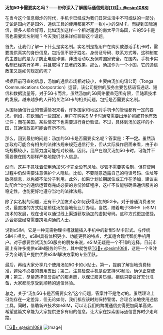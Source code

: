 **汤加5G卡需要实名吗？——带你深入了解国际通信规则[[TG💪+ @esim1088](https://t.me/s/esim1088)]**

在当今这个信息爆炸的时代，手机卡已经成为我们日常生活中不可或缺的一部分。无论是国内还是国外，通信工具的使用都离不开一张小小的SIM卡。而提到国际通信，很多人都会好奇，比如汤加这样一个相对遥远的南太平洋岛国，它的5G卡是否也需要实名制呢？今天我们就来详细聊聊这个话题。

首先，让我们了解一下什么是实名制。实名制是指用户在购买或激活手机卡时，需要提供真实的身份信息，包括但不限于姓名、身份证号码、联系方式等。这种制度的主要目的是为了防止电信诈骗、非法活动以及保障国家安全。在国内，手机卡实名制已经实行多年，并且取得了显著的效果。那么，汤加作为一个小国，它的通信政策又是如何规定的呢？

根据目前可查的信息，汤加的通信市场相对较小，主要由汤加电讯公司（Tonga Communications Corporation）运营。该公司提供的服务主要包括语音通话、短信和数据流量等。对于5G卡而言，虽然汤加的5G网络覆盖范围有限，但随着技术的发展，越来越多的人开始关注5G卡的相关问题，包括是否需要实名制。

从国际通信行业的普遍情况来看，许多国家和地区对手机卡的管理都有一定的要求。例如，在欧洲的一些国家，用户在购买SIM卡时通常需要出示护照或其他有效证件；而在美国，某些情况下也需要进行身份验证。不过，具体到汤加这样的小国，其通信政策可能会有所不同。

那么，回到最初的问题：汤加的5G卡是否需要实名呢？答案是：**不一定**。虽然汤加政府可能会有相关的法律法规来规范通信行业，但从实际操作层面来看，由于市场规模较小，监管力度可能相对较弱。因此，用户在购买汤加5G卡时，可能并不需要像在国内那样严格地提供个人信息。

然而，这并不意味着使用汤加5G卡完全没有风险。尽管不需要实名制，但在使用过程中仍然需要注意保护个人隐私。比如，不要随意透露自己的电话号码、住址等敏感信息，以免被不法分子利用。此外，如果计划长期居住或工作在汤加，建议主动配合当地的通信运营商完成必要的身份验证程序，这样不仅能够确保通信服务的稳定性，也能更好地遵守当地的法律法规。

除了实名制的问题，还有不少朋友关心如何获得汤加的5G卡。对于普通消费者来说，最直接的方式就是前往汤加当地营业厅办理。当然，随着电子SIM卡（eSIM）技术的发展，现在也可以通过线上渠道获取汤加的虚拟号码。这种方式更加便捷，适合那些经常需要跨境沟通的人士。

说到eSIM，它是一种无需物理卡槽就能插入手机中的新型SIM卡形式。与传统SIM卡相比，eSIM具有体积更小、功能更强的特点，尤其适合现代智能手机用户。对于想要尝试汤加5G服务的朋友来说，eSIM无疑是一个不错的选择。目前市面上有许多提供eSIM服务的平台，其中就包括[TG💪+ @esim1088](https://t.me/s/esim1088)，这是一个专注于为全球用户提供优质eSIM解决方案的专业团队。

最后，再给大家分享几个使用汤加5G卡的小贴士。第一，提前了解当地资费标准，避免不必要的费用支出；第二，注意检查手机是否支持5G频段，确保正常使用；第三，尽量选择信誉良好的服务商，以保证服务质量。相信只要做好充分准备，大家都能享受到顺畅的通信体验。

总之，关于“汤加5G卡是否需要实名”这个问题，答案并不是绝对的。虽然理论上可能存在一定差异，但无论如何，我们都应该时刻保持警惕，合理合法地使用通信工具。同时，借助新兴技术如eSIM，可以让我们的跨境通信变得更加简单高效。希望这篇文章能为大家提供更多有用的信息，让大家在探索国际通信世界时少走弯路。

[[TG💪+ @esim1088](https://t.me/s/esim1088) ![Image](https://i.postimg.cc/4NQfJmqS/Snipaste-2025-05-13-00-14-12.png)]